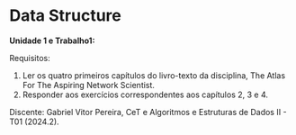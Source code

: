 # Data Structure
**Unidade 1 e Trabalho1:**

Requisitos: 
1. Ler os quatro primeiros capítulos do livro-texto da disciplina, The Atlas For The Aspiring Network Scientist.
2. Responder aos exercícios correspondentes aos capítulos 2, 3 e 4.

Discente: Gabriel Vitor Pereira, CeT e Algoritmos e Estruturas de Dados II - T01 (2024.2).
